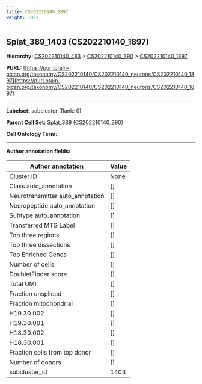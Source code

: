 ```yaml
---
title: CS202210140_1897
weight: 1897
---
```

## Splat_389_1403 (CS202210140_1897)
<b>Hierarchy: </b>
[CS202210140_483](../CS202210140_483) >
[CS202210140_390](../CS202210140_390) >
[CS202210140_1897](../CS202210140_1897)

**PURL:** [https://purl.brain-bican.org/taxonomy/CS202210140/CS202210140_neurons/CS202210140_1897](https://purl.brain-bican.org/taxonomy/CS202210140/CS202210140_neurons/CS202210140_1897)

---


**Labelset:** subcluster (Rank: 0)

**Parent Cell Set:** Splat_389 ([CS202210140_390](../CS202210140_390))



**Cell Ontology Term:** 

[MARKER GENES.]: #


---

[TRANSFERRED ANNOTATIONS.]: #


[AUTHOR ANNOTATION FIELDS.]: #


**Author annotation fields:**

| Author annotation | Value |
|-------------------|-------|
|Cluster ID|None|
|Class auto_annotation|[]|
|Neurotransmitter auto_annotation|[]|
|Neuropeptide auto_annotation|[]|
|Subtype auto_annotation|[]|
|Transferred MTG Label|[]|
|Top three regions|[]|
|Top three dissections|[]|
|Top Enriched Genes|[]|
|Number of cells|[]|
|DoubletFinder score|[]|
|Total UMI|[]|
|Fraction unspliced|[]|
|Fraction mitochondrial|[]|
|H19.30.002|[]|
|H19.30.001|[]|
|H18.30.002|[]|
|H18.30.001|[]|
|Fraction cells from top donor|[]|
|Number of donors|[]|
|subcluster_id|1403|
